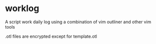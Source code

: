 worklog
=======

A script work daily log using a combination of vim outliner and other vim tools

.otl files are encrypted except for template.otl
